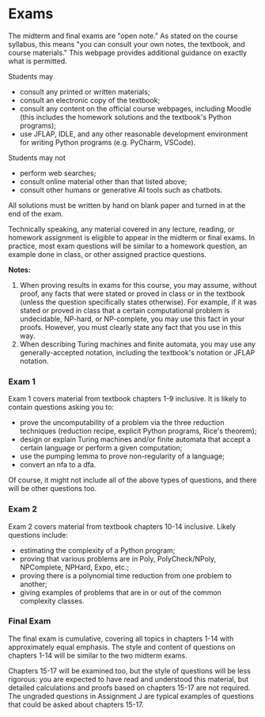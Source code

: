 # Exams

The midterm and final exams are "open note." As stated on the course syllabus, this means "you can consult your own notes, the textbook, and course materials." This webpage provides additional guidance on exactly what is permitted.

Students may
* consult any printed or written materials;
* consult an electronic copy of the textbook;
* consult any content on the official course webpages, including
  Moodle (this includes the homework solutions and the textbook's
  Python programs);
* use JFLAP, IDLE, and any other reasonable development environment
  for writing Python programs (e.g. PyCharm, VSCode).
  
Students may not
* perform web searches;
* consult online material other than that listed above;
* consult other humans or generative AI tools such as chatbots.

All solutions must be written by hand on blank paper and turned in at the end of the exam.

Technically speaking, any material covered in any lecture, reading, or homework assignment is eligible to appear in the midterm or final exams. In practice, most exam questions will be similar to a homework question, an example done in class, or other assigned practice questions.

<!-- The [ADS Test-Related Guidance](https://www.dickinson.edu/info/20027/academics/4045/ads_test_related_guidance) will be followed. -->

**Notes:**

1.  When proving results in exams for this course, you may assume,
    without proof, any facts that were stated or proved in class or in
    the textbook (unless the question specifically states
    otherwise). For example, if it was stated or proved in class that
    a certain computational problem is undecidable, NP-hard, or
    NP-complete, you may use this fact in your proofs. However, you
    must clearly state any fact that you use in this way.
1.  When describing Turing machines and finite automata, you may use
    any generally-accepted notation, including the textbook's notation
    or JFLAP notation.

### Exam 1

Exam 1 covers material from textbook chapters 1-9 inclusive. It is likely to contain questions asking you to:
* prove the uncomputability of a problem via the three reduction
  techniques (reduction recipe, explicit Python programs, Rice's
  theorem);
* design or explain Turing machines and/or finite automata that accept
  a certain language or perform a given computation;
* use the pumping lemma to prove non-regularity of a language;
* convert an nfa to a dfa.

Of course, it might not include all of the above types of questions, and there will be other questions too.

### Exam 2

Exam 2 covers material from textbook chapters 10-14 inclusive. Likely questions include: 
* estimating the complexity of a Python program;
* proving that various problems are in Poly, PolyCheck/NPoly,
  NPComplete, NPHard, Expo, etc.;
* proving there is a polynomial time reduction from one problem to
  another;
* giving examples of problems that are in or out of the common
  complexity classes.

### Final Exam

The final exam is cumulative, covering all topics in chapters 1-14 with approximately equal emphasis. The style and content of questions on chapters 1-14 will be similar to the two midterm exams.

Chapters 15-17 will be examined too, but the style of questions will be less rigorous: you are expected to have read and understood this material, but detailed calculations and proofs based on chapters 15-17 are not required. The ungraded questions in Assignment J are typical examples of questions that could be asked about chapters 15-17.
